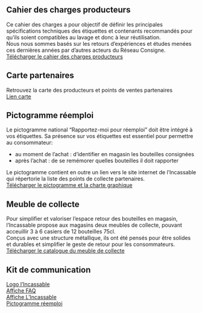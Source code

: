## Cahier des charges producteurs 
Ce cahier des charges a pour objectif de définir les principales spécifications techniques des étiquettes et contenants recommandés pour qu’ils soient compatibles au lavage et donc à leur réutilisation. </br>
Nous nous sommes basés sur les retours d’expériences et études menées ces dernières années par d’autres acteurs du Réseau Consigne. 
[Télécharger le cahier des charges producteurs](https://nuage.reseauconsigne.com/index.php/s/KcjdXp83affEHK7/download)

## Carte partenaires 
Retrouvez la carte des producteurs et points de ventes partenaires </br>
[Lien carte](https://lincassable.com/carte)

## Pictogramme réemploi 
Le pictogramme national “Rapportez-moi pour réemploi” doit être intégré à vos étiquettes. Sa présence sur vos étiquettes est essentiel pour permettre au consommateur:</br>
- au moment de l’achat : d’identifier en magasin les bouteilles consignées </br>
- après l’achat : de se remémorer quelles bouteilles il doit rapporter </br> 

Le pictogramme contient en outre un lien vers le site internet de l’Incassable qui répertorie la liste des points de collecte partenaires. </br>
[Télécharger le pictogramme et la charte graphique](https://nuage.reseauconsigne.com/index.php/s/cJ9ssJYtqZRsjJ3/download)

## Meuble de collecte 
Pour simplifier et valoriser l’espace retour des bouteilles en magasin, l’Incassable propose aux magasins deux meubles de collecte, pouvant acceuillir 3 à 6 casiers de 12 bouteilles 75cl. </br>
Conçus avec une structure métallique, ils ont été pensés pour être solides et durables et simplifier le geste de retour pour les consommateurs. </br>
[Télécharger le catalogue du meuble de collecte](https://nuage.reseauconsigne.com/index.php/s/WTNyMeNgwTScqAZ|download)

## Kit de communication 
[Logo l’Incassable](https://nuage.reseauconsigne.com/index.php/s/MpsDRfLL3CDbiHz/download) </br>
[Affiche FAQ](https://nuage.reseauconsigne.com/index.php/s/fnDgbypPkgLFtpJ/download) </br>
[Affiche L’Incassable](https://nuage.reseauconsigne.com/index.php/s/AYiDDk9YoqCke8y/download) </br>
[Pictogramme réemploi](https://nuage.reseauconsigne.com/index.php/s/zpwzTHWaqmTFCj8/download) </br>

